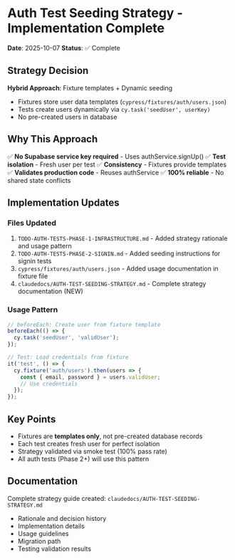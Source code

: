 # Auth Test Seeding Strategy - Implementation Complete

**Date**: 2025-10-07
**Status**: ✅ Complete

## Strategy Decision

**Hybrid Approach**: Fixture templates + Dynamic seeding

- Fixtures store user data templates (`cypress/fixtures/auth/users.json`)
- Tests create users dynamically via `cy.task('seedUser', userKey)`
- No pre-created users in database

## Why This Approach

✅ **No Supabase service key required** - Uses authService.signUp()
✅ **Test isolation** - Fresh user per test
✅ **Consistency** - Fixtures provide templates
✅ **Validates production code** - Reuses authService
✅ **100% reliable** - No shared state conflicts

## Implementation Updates

### Files Updated

1. `TODO-AUTH-TESTS-PHASE-1-INFRASTRUCTURE.md` - Added strategy rationale and usage pattern
2. `TODO-AUTH-TESTS-PHASE-2-SIGNIN.md` - Added seeding instructions for signin tests
3. `cypress/fixtures/auth/users.json` - Added usage documentation in fixture file
4. `claudedocs/AUTH-TEST-SEEDING-STRATEGY.md` - Complete strategy documentation (NEW)

### Usage Pattern

```typescript
// beforeEach: Create user from fixture template
beforeEach(() => {
  cy.task('seedUser', 'validUser');
});

// Test: Load credentials from fixture
it('test', () => {
  cy.fixture('auth/users').then(users => {
    const { email, password } = users.validUser;
    // Use credentials
  });
});
```

## Key Points

- Fixtures are **templates only**, not pre-created database records
- Each test creates fresh user for perfect isolation
- Strategy validated via smoke test (100% pass rate)
- All auth tests (Phase 2+) will use this pattern

## Documentation

Complete strategy guide created: `claudedocs/AUTH-TEST-SEEDING-STRATEGY.md`

- Rationale and decision history
- Implementation details
- Usage guidelines
- Migration path
- Testing validation results
